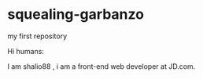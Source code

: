 # squealing-garbanzo
my first repository

Hi humans:

I am shalio88 , i am a front-end web developer at JD.com.

